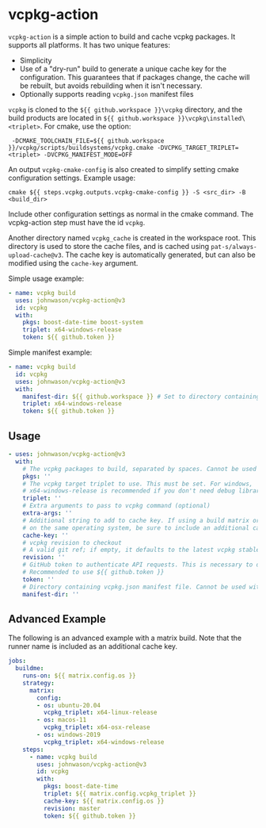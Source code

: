 # vcpkg-action

`vcpkg-action` is a simple action to build and cache vcpkg packages. It supports all platforms. It has two unique
features:

* Simplicity
* Use of a "dry-run" build to generate a unique cache key for the configuration. This guarantees that if packages
  change, the cache will be rebuilt, but avoids rebuilding when it isn't necessary.
* Optionally supports reading `vcpkg.json` manifest files

`vcpkg` is cloned to the `${{ github.workspace }}\vcpkg` directory, and the build products are located in
 `${{ github.workspace }}\vcpkg\installed\<triplet>`. For cmake, use the option:

```
 -DCMAKE_TOOLCHAIN_FILE=${{ github.workspace }}/vcpkg/scripts/buildsystems/vcpkg.cmake -DVCPKG_TARGET_TRIPLET=<triplet> -DVCPKG_MANIFEST_MODE=OFF
```

An output `vcpkg-cmake-config` is also created to simplify setting cmake configuration settings. Example usage:

```
cmake ${{ steps.vcpkg.outputs.vcpkg-cmake-config }} -S <src_dir> -B <build_dir>
```

Include other configuration settings as normal in the cmake command. The vcpkg-action step must have the id `vcpkg`.

Another directory named `vcpkg_cache` is created in the workspace root. This directory is used to store the cache files, 
and is cached using `pat-s/always-upload-cache@v3`. The cache key is automatically generated, 
but can also be modified using the `cache-key` argument.

Simple usage example:

```yaml
- name: vcpkg build
  uses: johnwason/vcpkg-action@v3
  id: vcpkg
  with:
    pkgs: boost-date-time boost-system
    triplet: x64-windows-release
    token: ${{ github.token }}
```

Simple manifest example:

```yaml
- name: vcpkg build
  id: vcpkg
  uses: johnwason/vcpkg-action@v3
  with:
    manifest-dir: ${{ github.workspace }} # Set to directory containing vcpkg.json
    triplet: x64-windows-release
    token: ${{ github.token }}
```


## Usage

```yaml
- uses: johnwason/vcpkg-action@v3
  with:
    # The vcpkg packages to build, separated by spaces. Cannot be used with manifest-dir
    pkgs: ''
    # The vcpkg target triplet to use. This must be set. For windows, 
    # x64-windows-release is recommended if you don't need debug libraries
    triplet: ''
    # Extra arguments to pass to vcpkg command (optional)
    extra-args: ''
    # Additional string to add to cache key. If using a build matrix or building different configurations
    # on the same operating system, be sure to include an additional cache key to separate the caches. (optional)
    cache-key: ''
    # vcpkg revision to checkout
    # A valid git ref; if empty, it defaults to the latest vcpkg stable release.
    revision: ''
    # GitHub token to authenticate API requests. This is necessary to determine vcpkg version to checkout
    # Recommended to use ${{ github.token }}
    token: ''
    # Directory containing vcpkg.json manifest file. Cannot be used with pkgs.
    manifest-dir: ''

```

## Advanced Example

The following is an advanced example with a matrix build. Note that the runner name is included as an additional
cache key.

```yaml
jobs:
  buildme:
    runs-on: ${{ matrix.config.os }}
    strategy:
      matrix:
        config:
        - os: ubuntu-20.04
          vcpkg_triplet: x64-linux-release
        - os: macos-11
          vcpkg_triplet: x64-osx-release
        - os: windows-2019
          vcpkg_triplet: x64-windows-release
    steps:
      - name: vcpkg build
        uses: johnwason/vcpkg-action@v3
        id: vcpkg
        with:
          pkgs: boost-date-time
          triplet: ${{ matrix.config.vcpkg_triplet }}
          cache-key: ${{ matrix.config.os }}
          revision: master
          token: ${{ github.token }}
```

